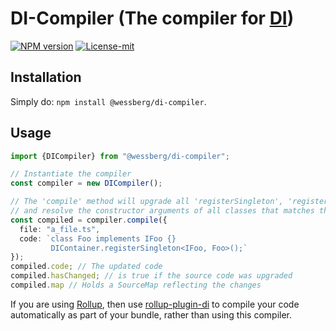# DI-Compiler (The compiler for [DI](https://www.npmjs.com/package/@wessberg/di))
[![NPM version][npm-version-image]][npm-version-url]
[![License-mit][license-mit-image]][license-mit-url]

[license-mit-url]: https://opensource.org/licenses/MIT

[license-mit-image]: https://img.shields.io/badge/License-MIT-yellow.svg

[npm-version-url]: https://www.npmjs.com/package/@wessberg/di-compiler

[npm-version-image]: https://badge.fury.io/js/%40wessberg%2Fdi-compiler.svg

## Installation
Simply do: `npm install @wessberg/di-compiler`.

## Usage
```typescript
import {DICompiler} from "@wessberg/di-compiler";

// Instantiate the compiler
const compiler = new DICompiler();

// The 'compile' method will upgrade all 'registerSingleton', 'registerTransient', 'get' and 'has' calls throughout the code
// and resolve the constructor arguments of all classes that matches the provided services
const compiled = compiler.compile({
  file: "a_file.ts",
  code: `class Foo implements IFoo {}
         DIContainer.registerSingleton<IFoo, Foo>();`
});
compiled.code; // The updated code
compiled.hasChanged; // is true if the source code was upgraded
compiled.map // Holds a SourceMap reflecting the changes
```

If you are using [Rollup](https://github.com/rollup/rollup), then use [rollup-plugin-di](https://github.com/wessberg/rollup-plugin-di) to compile your code automatically as part of your bundle, rather than using this compiler.